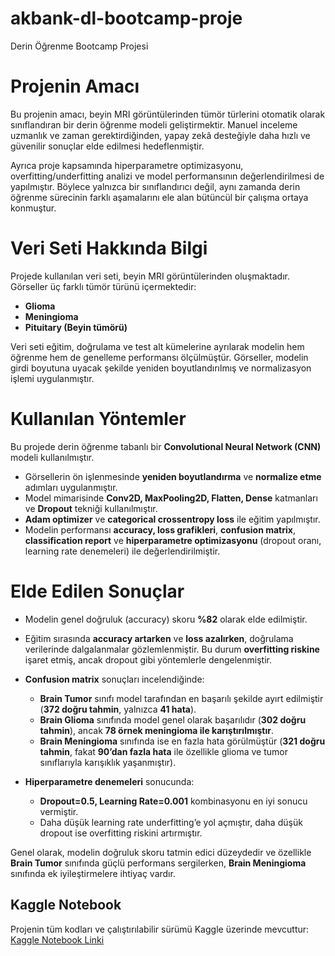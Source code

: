 # akbank-dl-bootcamp-proje
Derin Öğrenme Bootcamp Projesi

# Projenin Amacı  

Bu projenin amacı, beyin MRI görüntülerinden tümör türlerini otomatik olarak sınıflandıran bir derin öğrenme modeli geliştirmektir. Manuel inceleme uzmanlık ve zaman gerektirdiğinden, yapay zekâ desteğiyle daha hızlı ve güvenilir sonuçlar elde edilmesi hedeflenmiştir.  

Ayrıca proje kapsamında hiperparametre optimizasyonu, overfitting/underfitting analizi ve model performansının değerlendirilmesi de yapılmıştır. Böylece yalnızca bir sınıflandırıcı değil, aynı zamanda derin öğrenme sürecinin farklı aşamalarını ele alan bütüncül bir çalışma ortaya konmuştur.


# Veri Seti Hakkında Bilgi  

Projede kullanılan veri seti, beyin MRI görüntülerinden oluşmaktadır. Görseller üç farklı tümör türünü içermektedir:  

- **Glioma**  
- **Meningioma**  
- **Pituitary (Beyin tümörü)**  

Veri seti eğitim, doğrulama ve test alt kümelerine ayrılarak modelin hem öğrenme hem de genelleme performansı ölçülmüştür. Görseller, modelin girdi boyutuna uyacak şekilde yeniden boyutlandırılmış ve normalizasyon işlemi uygulanmıştır.  


# Kullanılan Yöntemler  

Bu projede derin öğrenme tabanlı bir **Convolutional Neural Network (CNN)** modeli kullanılmıştır.  

- Görsellerin ön işlenmesinde **yeniden boyutlandırma** ve **normalize etme** adımları uygulanmıştır.  
- Model mimarisinde **Conv2D, MaxPooling2D, Flatten, Dense** katmanları ve **Dropout** tekniği kullanılmıştır.  
- **Adam optimizer** ve **categorical crossentropy loss** ile eğitim yapılmıştır.  
- Modelin performansı **accuracy, loss grafikleri**, **confusion matrix**, **classification report** ve **hiperparametre optimizasyonu** (dropout oranı, learning rate denemeleri) ile değerlendirilmiştir.


# Elde Edilen Sonuçlar  

- Modelin genel doğruluk (accuracy) skoru **%82** olarak elde edilmiştir.  
- Eğitim sırasında **accuracy artarken** ve **loss azalırken**, doğrulama verilerinde dalgalanmalar gözlemlenmiştir. Bu durum **overfitting riskine** işaret etmiş, ancak dropout gibi yöntemlerle dengelenmiştir.  

- **Confusion matrix** sonuçları incelendiğinde:  
  - **Brain Tumor** sınıfı model tarafından en başarılı şekilde ayırt edilmiştir (**372 doğru tahmin**, yalnızca **41 hata**).  
  - **Brain Glioma** sınıfında model genel olarak başarılıdır (**302 doğru tahmin**), ancak **78 örnek meningioma ile karıştırılmıştır**.  
  - **Brain Meningioma** sınıfında ise en fazla hata görülmüştür (**321 doğru tahmin**, fakat **90’dan fazla hata** ile özellikle glioma ve tumor sınıflarıyla karışıklık yaşanmıştır).  

- **Hiperparametre denemeleri** sonucunda:  
  - **Dropout=0.5, Learning Rate=0.001** kombinasyonu en iyi sonucu vermiştir.  
  - Daha düşük learning rate underfitting’e yol açmıştır, daha düşük dropout ise overfitting riskini artırmıştır.  

Genel olarak, modelin doğruluk skoru tatmin edici düzeydedir ve özellikle **Brain Tumor** sınıfında güçlü performans sergilerken, **Brain Meningioma** sınıfında ek iyileştirmelere ihtiyaç vardır.

## Kaggle Notebook

Projenin tüm kodları ve çalıştırılabilir sürümü Kaggle üzerinde mevcuttur:  
[Kaggle Notebook Linki]()
